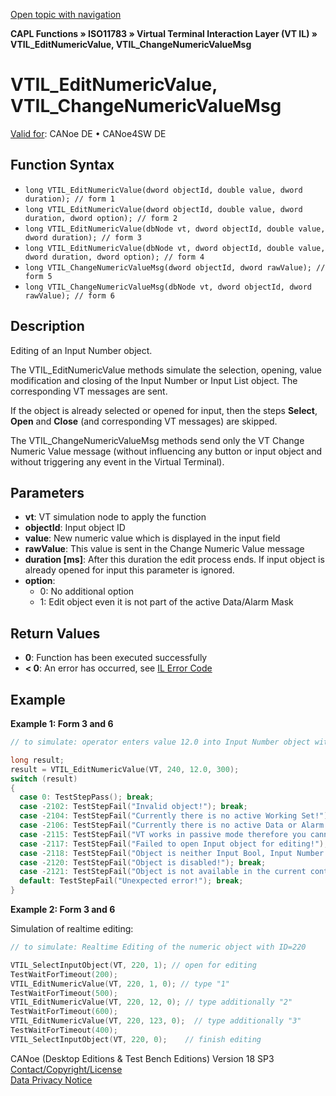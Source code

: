 [Open topic with navigation](../../../../../../CANoeDEFamily.htm#Topics/CAPLFunctions/ISO11783/ISOInteractionLayerVT/Functions/CAPLfunctionIso11783VTILEditNumericValue.md)

**CAPL Functions » ISO11783 » Virtual Terminal Interaction Layer (VT IL) » VTIL_EditNumericValue, VTIL_ChangeNumericValueMsg**

# VTIL_EditNumericValue, VTIL_ChangeNumericValueMsg

[Valid for](../../../../Shared/FeatureAvailability.md): CANoe DE • CANoe4SW DE

## Function Syntax

- `long VTIL_EditNumericValue(dword objectId, double value, dword duration); // form 1`
- `long VTIL_EditNumericValue(dword objectId, double value, dword duration, dword option); // form 2`
- `long VTIL_EditNumericValue(dbNode vt, dword objectId, double value, dword duration); // form 3`
- `long VTIL_EditNumericValue(dbNode vt, dword objectId, double value, dword duration, dword option); // form 4`
- `long VTIL_ChangeNumericValueMsg(dword objectId, dword rawValue); // form 5`
- `long VTIL_ChangeNumericValueMsg(dbNode vt, dword objectId, dword rawValue); // form 6`

## Description

Editing of an Input Number object.

The VTIL_EditNumericValue methods simulate the selection, opening, value modification and closing of the Input Number or Input List object. The corresponding VT messages are sent.

If the object is already selected or opened for input, then the steps **Select**, **Open** and **Close** (and corresponding VT messages) are skipped.

The VTIL_ChangeNumericValueMsg methods send only the VT Change Numeric Value message (without influencing any button or input object and without triggering any event in the Virtual Terminal).

## Parameters

- **vt**: VT simulation node to apply the function
- **objectId**: Input object ID
- **value**: New numeric value which is displayed in the input field
- **rawValue**: This value is sent in the Change Numeric Value message
- **duration [ms]**: After this duration the edit process ends. If input object is already opened for input this parameter is ignored.
- **option**:
  - 0: No additional option
  - 1: Edit object even it is not part of the active Data/Alarm Mask

## Return Values

- **0**: Function has been executed successfully
- **< 0**: An error has occurred, see [IL Error Code](../../../CAPLfunctionsISOj1939ErrorCodes.md)

## Example

**Example 1: Form 3 and 6**

```c
// to simulate: operator enters value 12.0 into Input Number object with ID=240

long result;
result = VTIL_EditNumericValue(VT, 240, 12.0, 300);
switch (result)
{
  case 0: TestStepPass(); break;
  case -2102: TestStepFail("Invalid object!"); break;
  case -2104: TestStepFail("Currently there is no active Working Set!"); break;
  case -2106: TestStepFail("Currently there is no active Data or Alarm mask!"); break;
  case -2115: TestStepFail("VT works in passive mode therefore you cannot edit objects!"); break;
  case -2117: TestStepFail("Failed to open Input object for editing!"); break;
  case -2118: TestStepFail("Object is neither Input Bool, Input Number nor Input List object!"); break;
  case -2120: TestStepFail("Object is disabled!"); break;
  case -2121: TestStepFail("Object is not available in the current context!"); break;
  default: TestStepFail("Unexpected error!"); break;
}
```

**Example 2: Form 3 and 6**

Simulation of realtime editing:

```c
// to simulate: Realtime Editing of the numeric object with ID=220

VTIL_SelectInputObject(VT, 220, 1); // open for editing
TestWaitForTimeout(200);
VTIL_EditNumericValue(VT, 220, 1, 0); // type "1"
TestWaitForTimeout(500);
VTIL_EditNumericValue(VT, 220, 12, 0); // type additionally "2"
TestWaitForTimeout(600);
VTIL_EditNumericValue(VT, 220, 123, 0);  // type additionally "3"
TestWaitForTimeout(400);
VTIL_SelectInputObject(VT, 220, 0);    // finish editing
```

CANoe (Desktop Editions & Test Bench Editions) Version 18 SP3  
[Contact/Copyright/License](../../../../Shared/ContactCopyrightLicense.md)  
[Data Privacy Notice](https://www.vector.com/int/en/company/get-info/privacy-policy/)
